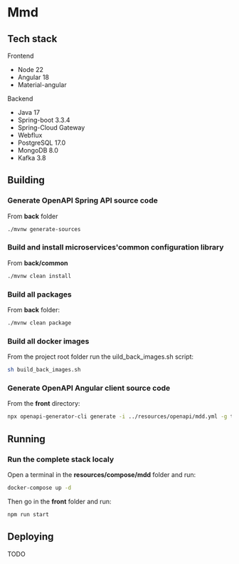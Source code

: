 # Mmd
## Tech stack

Frontend
* Node 22
* Angular 18
* Material-angular

Backend
* Java 17
* Spring-boot 3.3.4
* Spring-Cloud Gateway
* Webflux
* PostgreSQL 17.0
* MongoDB 8.0
* Kafka 3.8

## Building

### Generate OpenAPI Spring API source code

From **back** folder

```bash
./mvnw generate-sources
```

### Build and install microservices'common configuration library

From **back/common**

```bash
./mvnw clean install
```

### Build all packages

From **back** folder:

```bash
./mvnw clean package
```

### Build all docker images

From the project root folder run the uild_back_images.sh script:

```bash
sh build_back_images.sh
```

### Generate OpenAPI Angular client source code

From the **front** directory:

```bash
npx openapi-generator-cli generate -i ../resources/openapi/mdd.yml -g typescript-angular -o src/app/core/modules/openapi --additional-properties fileNaming=kebab-case,withInterfaces=true --generate-alias-as-model
```

## Running

### Run the complete stack localy

Open a terminal in the **resources/compose/mdd** folder and run:

```bash
docker-compose up -d
```

Then go in the **front** folder and run:

```bash
npm run start
```

## Deploying

TODO